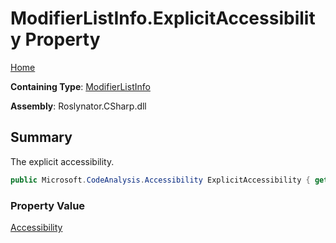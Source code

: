 # ModifierListInfo\.ExplicitAccessibility Property

[Home](../../../../../README.md)

**Containing Type**: [ModifierListInfo](../README.md)

**Assembly**: Roslynator\.CSharp\.dll

## Summary

The explicit accessibility\.

```csharp
public Microsoft.CodeAnalysis.Accessibility ExplicitAccessibility { get; }
```

### Property Value

[Accessibility](https://docs.microsoft.com/en-us/dotnet/api/microsoft.codeanalysis.accessibility)

